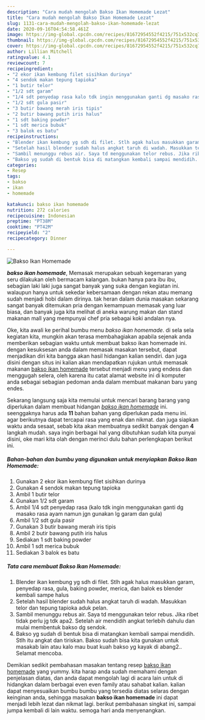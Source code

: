 ```yaml
---
description: "Cara mudah mengolah Bakso Ikan Homemade Lezat"
title: "Cara mudah mengolah Bakso Ikan Homemade Lezat"
slug: 1131-cara-mudah-mengolah-bakso-ikan-homemade-lezat
date: 2020-09-16T04:54:58.461Z
image: https://img-global.cpcdn.com/recipes/81672954552f4215/751x532cq70/bakso-ikan-homemade-foto-resep-utama.jpg
thumbnail: https://img-global.cpcdn.com/recipes/81672954552f4215/751x532cq70/bakso-ikan-homemade-foto-resep-utama.jpg
cover: https://img-global.cpcdn.com/recipes/81672954552f4215/751x532cq70/bakso-ikan-homemade-foto-resep-utama.jpg
author: Lillian Mitchell
ratingvalue: 4.1
reviewcount: 7
recipeingredient:
- "2 ekor ikan kembung filet sisihkan durinya"
- "4 sendok makan tepung tapioka"
- "1 butir telor"
- "1/2 sdt garam"
- "1/4 sdt penyedap rasa kalo tdk ingin menggunakan ganti dg masako rasa ayam namun jgn gunakan lg garam dan gula"
- "1/2 sdt gula pasir"
- "3 butir bawang merah iris tipis"
- "2 butir bawang putih iris halus"
- "1 sdt baking powder"
- "1 sdt merica bubuk"
- "3 balok es batu"
recipeinstructions:
- "Blender ikan kembung yg sdh di filet. Stlh agak halus masukkan garam, penyedap rasa, gula, baking powder, merica, dan balok es blender kembali sampe halus"
- "Setelah hasil blender sudah halus angkat taruh di wadah. Masukkan telor dan tepung tapioka aduk pelan."
- "Sambil menunggu rebus air. Saya td menggunakan telor rebus. Jika ribet tidak perlu jg tdk apa2. Setelah air mendidih angkat terlebih dahulu dan mulai membentuk bakso dg sendok."
- "Bakso yg sudah di bentuk bisa di matangkan kembali sampai mendidih. Stlh itu angkat dan tiriskan. Bakso sudah bisa kita gunakan untuk masakab lain atau kalo mau buat kuah bakso yg kayak di abang2.. Selamat mencoba."
categories:
- Resep
tags:
- bakso
- ikan
- homemade

katakunci: bakso ikan homemade 
nutrition: 272 calories
recipecuisine: Indonesian
preptime: "PT38M"
cooktime: "PT42M"
recipeyield: "2"
recipecategory: Dinner

---
```



![Bakso Ikan Homemade](https://img-global.cpcdn.com/recipes/81672954552f4215/751x532cq70/bakso-ikan-homemade-foto-resep-utama.jpg)

<b><i>bakso ikan homemade</i></b>, Memasak merupakan sebuah kegemaran yang seru dilakukan oleh bermacam kalangan. bukan hanya para ibu ibu, sebagian laki laki juga sangat banyak yang suka dengan kegiatan ini. walaupun hanya untuk sekedar kebersamaan dengan rekan atau memang sudah menjadi hobi dalam dirinya. tak heran dalam dunia masakan sekarang sangat banyak ditemukan pria dengan kemampuan memasak yang luar biasa, dan banyak juga kita melihat di aneka warung makan dan stand makanan mall yang mempunyai chef pria sebagai koki andalan nya.

Oke, kita awali ke perihal bumbu menu <i>bakso ikan homemade</i>. di sela sela kegiatan kita, mungkin akan terasa membahagiakan apabila sejenak anda memberikan sebagian waktu untuk membuat bakso ikan homemade ini. dengan kesuksesan anda dalam memasak masakan tersebut, dapat menjadikan diri kita bangga akan hasil hidangan kalian sendiri. dan juga disini dengan situs ini kalian akan mendapatkan rujukan untuk memasak makanan <u>bakso ikan homemade</u> tersebut menjadi menu yang endess dan menggugah selera, oleh karena itu catat alamat website ini di komputer anda sebagai sebagian pedoman anda dalam membuat makanan baru yang endes.




Sekarang langsung saja kita memulai untuk mencari barang barang yang diperlukan dalam membuat hidangan <u><i>bakso ikan homemade</i></u> ini. seenggaknya harus ada <b>11</b> bahan bahan yang diperlukan pada menu ini. agar berikutnya dapat tercapai rasa yang enak dan nikmat. dan juga siapkan waktu anda sesaat, sebab kita akan membuatnya sedikit banyak dengan <b>4</b> langkah mudah. saya ingin berbagai hal yang dibutuhkan sudah kita punyai disini, oke mari kita olah dengan merinci dulu bahan perlengkapan berikut ini.

<!--inarticleads1-->

##### Bahan-bahan dan bumbu yang digunakan untuk menyiapkan Bakso Ikan Homemade:

1. Gunakan 2 ekor ikan kembung filet sisihkan durinya
1. Gunakan 4 sendok makan tepung tapioka
1. Ambil 1 butir telor
1. Gunakan 1/2 sdt garam
1. Ambil 1/4 sdt penyedap rasa (kalo tdk ingin menggunakan ganti dg masako rasa ayam namun jgn gunakan lg garam dan gula)
1. Ambil 1/2 sdt gula pasir
1. Gunakan 3 butir bawang merah iris tipis
1. Ambil 2 butir bawang putih iris halus
1. Sediakan 1 sdt baking powder
1. Ambil 1 sdt merica bubuk
1. Sediakan 3 balok es batu




<!--inarticleads2-->

##### Tata cara membuat Bakso Ikan Homemade:

1. Blender ikan kembung yg sdh di filet. Stlh agak halus masukkan garam, penyedap rasa, gula, baking powder, merica, dan balok es blender kembali sampe halus
1. Setelah hasil blender sudah halus angkat taruh di wadah. Masukkan telor dan tepung tapioka aduk pelan.
1. Sambil menunggu rebus air. Saya td menggunakan telor rebus. Jika ribet tidak perlu jg tdk apa2. Setelah air mendidih angkat terlebih dahulu dan mulai membentuk bakso dg sendok.
1. Bakso yg sudah di bentuk bisa di matangkan kembali sampai mendidih. Stlh itu angkat dan tiriskan. Bakso sudah bisa kita gunakan untuk masakab lain atau kalo mau buat kuah bakso yg kayak di abang2.. Selamat mencoba.




Demikian sedikit pembahasan masakan tentang resep <u>bakso ikan homemade</u> yang yummy. kita harap anda sudah memahami dengan penjelasan diatas, dan anda dapat mengolah lagi di acara lain untuk di hidangkan dalam berbagai even even family atau sahabat kalian. kalian dapat menyesuaikan bumbu bumbu yang tersedia diatas selaras dengan keinginan anda, sehingga masakan <b>bakso ikan homemade</b> ini dapat menjadi lebih lezat dan nikmat lagi. berikut pembahasan singkat ini, sampai jumpa kembali di lain waktu. semoga hari anda menyenangkan.
